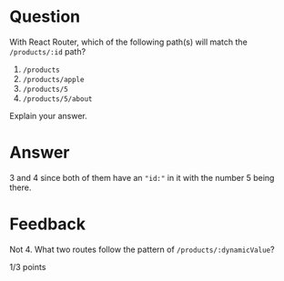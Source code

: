 # Question

With React Router, which of the following path(s) will match the `/products/:id` path?

1. `/products`
2. `/products/apple`
3. `/products/5`
4. `/products/5/about`

Explain your answer.

# Answer

3 and 4 since both of them have an `"id:"` in it with the number 5 being there.


# Feedback

Not 4. What two routes follow the pattern of `/products/:dynamicValue`?

1/3 points
